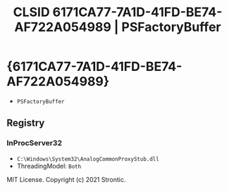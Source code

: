 ﻿---
title: "CLSID 6171CA77-7A1D-41FD-BE74-AF722A054989 | PSFactoryBuffer"
excerpt: What is COM-Object CLSID 6171CA77-7A1D-41FD-BE74-AF722A054989?
---

# {6171CA77-7A1D-41FD-BE74-AF722A054989}

* `PSFactoryBuffer`

## Registry


### InProcServer32

* `C:\Windows\System32\AnalogCommonProxyStub.dll`
* ThreadingModel: `Both`

MIT License. Copyright (c) 2021 Strontic.


